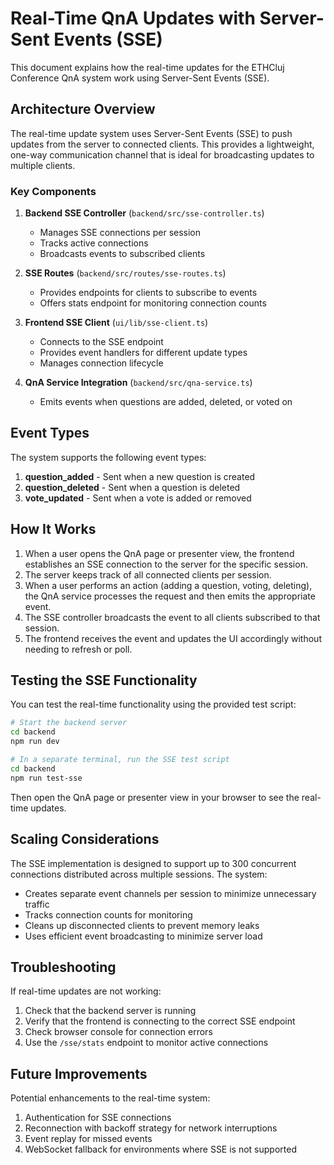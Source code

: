 # Real-Time QnA Updates with Server-Sent Events (SSE)

This document explains how the real-time updates for the ETHCluj Conference QnA system work using Server-Sent Events (SSE).

## Architecture Overview

The real-time update system uses Server-Sent Events (SSE) to push updates from the server to connected clients. This provides a lightweight, one-way communication channel that is ideal for broadcasting updates to multiple clients.

### Key Components

1. **Backend SSE Controller** (`backend/src/sse-controller.ts`)
   - Manages SSE connections per session
   - Tracks active connections
   - Broadcasts events to subscribed clients

2. **SSE Routes** (`backend/src/routes/sse-routes.ts`)
   - Provides endpoints for clients to subscribe to events
   - Offers stats endpoint for monitoring connection counts

3. **Frontend SSE Client** (`ui/lib/sse-client.ts`)
   - Connects to the SSE endpoint
   - Provides event handlers for different update types
   - Manages connection lifecycle

4. **QnA Service Integration** (`backend/src/qna-service.ts`)
   - Emits events when questions are added, deleted, or voted on

## Event Types

The system supports the following event types:

1. **question_added** - Sent when a new question is created
2. **question_deleted** - Sent when a question is deleted
3. **vote_updated** - Sent when a vote is added or removed

## How It Works

1. When a user opens the QnA page or presenter view, the frontend establishes an SSE connection to the server for the specific session.
2. The server keeps track of all connected clients per session.
3. When a user performs an action (adding a question, voting, deleting), the QnA service processes the request and then emits the appropriate event.
4. The SSE controller broadcasts the event to all clients subscribed to that session.
5. The frontend receives the event and updates the UI accordingly without needing to refresh or poll.

## Testing the SSE Functionality

You can test the real-time functionality using the provided test script:

```bash
# Start the backend server
cd backend
npm run dev

# In a separate terminal, run the SSE test script
cd backend
npm run test-sse
```

Then open the QnA page or presenter view in your browser to see the real-time updates.

## Scaling Considerations

The SSE implementation is designed to support up to 300 concurrent connections distributed across multiple sessions. The system:

- Creates separate event channels per session to minimize unnecessary traffic
- Tracks connection counts for monitoring
- Cleans up disconnected clients to prevent memory leaks
- Uses efficient event broadcasting to minimize server load

## Troubleshooting

If real-time updates are not working:

1. Check that the backend server is running
2. Verify that the frontend is connecting to the correct SSE endpoint
3. Check browser console for connection errors
4. Use the `/sse/stats` endpoint to monitor active connections

## Future Improvements

Potential enhancements to the real-time system:

1. Authentication for SSE connections
2. Reconnection with backoff strategy for network interruptions
3. Event replay for missed events
4. WebSocket fallback for environments where SSE is not supported
